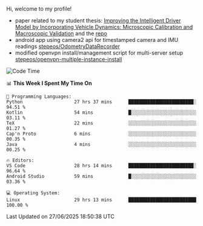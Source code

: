 Hi, welcome to my profile!

* paper related to my student thesis: [Improving the Intelligent Driver Model by Incorporating Vehicle Dynamics: Microscopic Calibration and Macroscopic Validation](https://doi.org/10.48550/arXiv.2408.03722) and the [repo](https://github.com/stepeos/pycarmodel_calibration)
* android app using camera2 api for timestamped camera and IMU readings [stepeos/OdometryDataRecorder](https://github.com/stepeos/OdometryDataRecorder)
* modified openvpn install/management script for multi-server setup [stepeos/openvpn-multiple-instance-install](https://github.com/stepeos/openvpn-multiple-instance-install)

<!--START_SECTION:waka-->
![Code Time](http://img.shields.io/badge/Code%20Time-2%2C089%20hrs%2015%20mins-blue)

📊 **This Week I Spent My Time On** 

```text
💬 Programming Languages: 
Python                   27 hrs 37 mins      ████████████████████████░   94.51 % 
Kotlin                   54 mins             █░░░░░░░░░░░░░░░░░░░░░░░░   03.11 % 
TeX                      22 mins             ░░░░░░░░░░░░░░░░░░░░░░░░░   01.27 % 
Cap'n Proto              6 mins              ░░░░░░░░░░░░░░░░░░░░░░░░░   00.35 % 
Java                     4 mins              ░░░░░░░░░░░░░░░░░░░░░░░░░   00.25 % 

🔥 Editors: 
VS Code                  28 hrs 14 mins      ████████████████████████░   96.64 % 
Android Studio           59 mins             █░░░░░░░░░░░░░░░░░░░░░░░░   03.36 % 

💻 Operating System: 
Linux                    29 hrs 13 mins      █████████████████████████   100.00 % 
```


 Last Updated on 27/06/2025 18:50:38 UTC
<!--END_SECTION:waka-->
